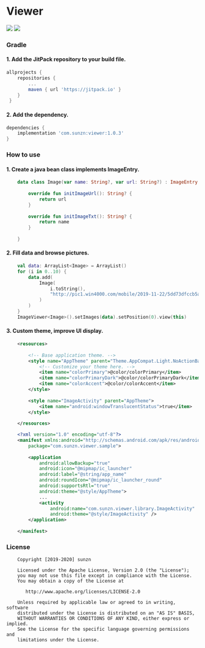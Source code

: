 # Viewer

[![](https://jitpack.io/v/com.sunzn/viewer.svg)](https://jitpack.io/#com.sunzn/viewer)
[![](https://img.shields.io/badge/License-Apache%202.0-orange.svg)](http://www.apache.org/licenses/LICENSE-2.0.html)

### Gradle

#### 1. Add the JitPack repository to your build file.

```groovy
allprojects {
    repositories {
        ...
        maven { url 'https://jitpack.io' }
    }
 }
```

#### 2. Add the dependency.

```groovy
dependencies {
    implementation 'com.sunzn:viewer:1.0.3'
}
```

### How to use

#### 1. Create a java bean class implements ImageEntry.

```kotlin
    data class Image(var name: String?, var url: String?) : ImageEntry {
    
        override fun initImageUrl(): String? {
            return url
        }
    
        override fun initImageTxt(): String? {
            return name
        }
    
    }
```

#### 2. Fill data and browse pictures.

```kotlin
    val data: ArrayList<Image> = ArrayList()
    for (i in 0..10) {
        data.add(
            Image(
                i.toString(),
                "http://pic1.win4000.com/mobile/2019-11-22/5dd73dfccb5a7.jpg"
            )
        )
    }
    ImageViewer<Image>().setImages(data).setPosition(0).view(this)
```

#### 3. Custom theme, improve UI display.

```xml
    <resources>
    
        <!-- Base application theme. -->
        <style name="AppTheme" parent="Theme.AppCompat.Light.NoActionBar">
            <!-- Customize your theme here. -->
            <item name="colorPrimary">@color/colorPrimary</item>
            <item name="colorPrimaryDark">@color/colorPrimaryDark</item>
            <item name="colorAccent">@color/colorAccent</item>
        </style>
    
        <style name="ImageActivity" parent="AppTheme">
            <item name="android:windowTranslucentStatus">true</item>
        </style>
    
    </resources>
```

```xml
    <?xml version="1.0" encoding="utf-8"?>
    <manifest xmlns:android="http://schemas.android.com/apk/res/android"
        package="com.sunzn.viewer.sample">
    
        <application
            android:allowBackup="true"
            android:icon="@mipmap/ic_launcher"
            android:label="@string/app_name"
            android:roundIcon="@mipmap/ic_launcher_round"
            android:supportsRtl="true"
            android:theme="@style/AppTheme">
            ...
            <activity
                android:name="com.sunzn.viewer.library.ImageActivity"
                android:theme="@style/ImageActivity" />
        </application>
    
    </manifest>
```

### License
```
    Copyright [2019-2020] sunzn

    Licensed under the Apache License, Version 2.0 (the "License");
    you may not use this file except in compliance with the License.
    You may obtain a copy of the License at

       http://www.apache.org/licenses/LICENSE-2.0

    Unless required by applicable law or agreed to in writing, software
    distributed under the License is distributed on an "AS IS" BASIS,
    WITHOUT WARRANTIES OR CONDITIONS OF ANY KIND, either express or implied.
    See the License for the specific language governing permissions and
    limitations under the License.
```